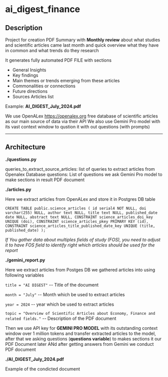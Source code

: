 # ai_digest_finance
## Description
Project for creation PDF Summary with **Monthly review** about what studies and scientific articles came last month and quick overview what they have in common and what trends do they research

It generates fully automated PDF FILE with sections

* General Insights
* Key findings
* Main themes or trends emerging from these articles
* Commonalities or connections
* Future directions 
* Sources Articles list

Example: **AI_DIGEST_July_2024.pdf**

We use OpenALex https://openalex.org free database of scientific articles as our main source of data via their API 
We also use Gemini Pro model with its vast context window to qustion it with out questions (with prompts)

_______________

## Architecture


**./questions.py**

queries_to_extract_source_articles: list of queries to extract articles from Openalex Database
questions: List of questions we ask Gemini Pro model to make sections in result PDF document


**./articles.py**

Here we extract articles from OpenALex and store it in Postgres DB table

`CREATE TABLE public.science_articles (
	id serial4 NOT NULL,
	doi varchar(255) NULL,
	author text NULL,
	title text NULL,
	published_date date NULL,
	abstract text NULL,
	CONSTRAINT science_articles_doi_key UNIQUE (doi),
	CONSTRAINT science_articles_pkey PRIMARY KEY (id),
	CONSTRAINT science_articles_title_published_date_key UNIQUE (title, published_date)
);`

*If You gather data about multiples fields of study (FOS), you need to adjust it to have FOS field to identify right which articles should be used for the report*


**./gemini_report.py**

Here we extract articles from Postges DB we gathered articles into using following variables

`title = "AI DIGEST"` -- Title of the document

`month = "July"` -- Month which be used to extract articles

`year = 2024` -- year which be used to extract articles

`topic = "Overview of Scientific Articles about Economy, Finance and related fields."` -- Description of the PDF document


Then we  use API key for **GEMINI PRO MODEL** with its outstanding context window over 1 million tokens and transfer extracted articles to the model, after that we asking questions (**questions variable**) to makes sections it our PDF Document later
ANd after getting answers from Gemini we conduct PDF document


**./AI_DIGEST_July_2024.pdf**

Example of the condicted document






  
